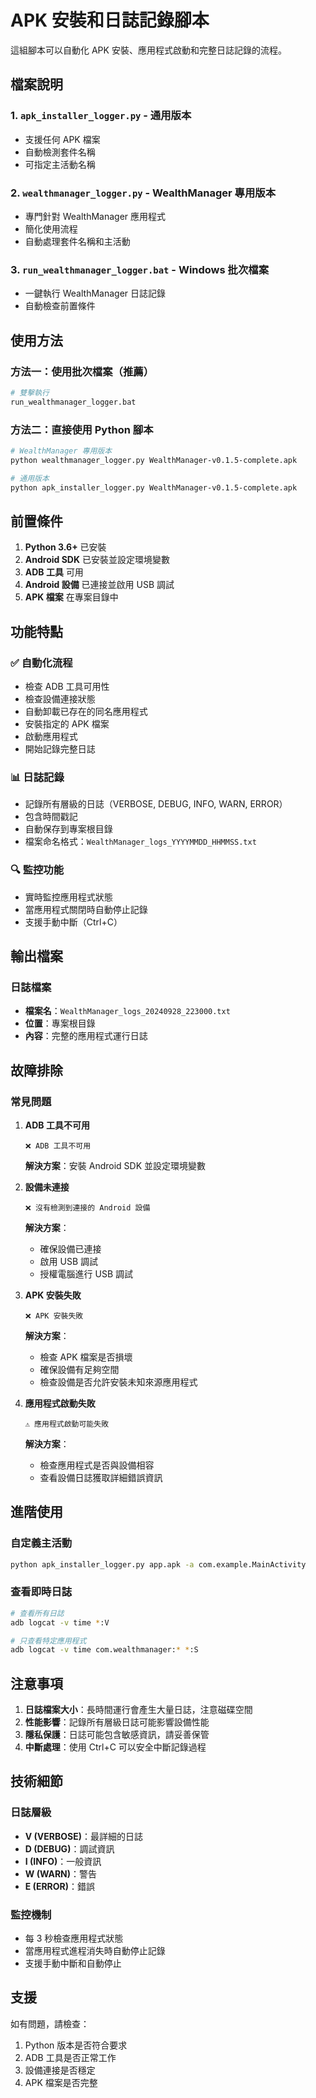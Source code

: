 # APK 安裝和日誌記錄腳本

這組腳本可以自動化 APK 安裝、應用程式啟動和完整日誌記錄的流程。

## 檔案說明

### 1. `apk_installer_logger.py` - 通用版本
- 支援任何 APK 檔案
- 自動檢測套件名稱
- 可指定主活動名稱

### 2. `wealthmanager_logger.py` - WealthManager 專用版本
- 專門針對 WealthManager 應用程式
- 簡化使用流程
- 自動處理套件名稱和主活動

### 3. `run_wealthmanager_logger.bat` - Windows 批次檔案
- 一鍵執行 WealthManager 日誌記錄
- 自動檢查前置條件

## 使用方法

### 方法一：使用批次檔案（推薦）
```bash
# 雙擊執行
run_wealthmanager_logger.bat
```

### 方法二：直接使用 Python 腳本
```bash
# WealthManager 專用版本
python wealthmanager_logger.py WealthManager-v0.1.5-complete.apk

# 通用版本
python apk_installer_logger.py WealthManager-v0.1.5-complete.apk
```

## 前置條件

1. **Python 3.6+** 已安裝
2. **Android SDK** 已安裝並設定環境變數
3. **ADB 工具** 可用
4. **Android 設備** 已連接並啟用 USB 調試
5. **APK 檔案** 在專案目錄中

## 功能特點

### ✅ 自動化流程
- 檢查 ADB 工具可用性
- 檢查設備連接狀態
- 自動卸載已存在的同名應用程式
- 安裝指定的 APK 檔案
- 啟動應用程式
- 開始記錄完整日誌

### 📊 日誌記錄
- 記錄所有層級的日誌（VERBOSE, DEBUG, INFO, WARN, ERROR）
- 包含時間戳記
- 自動保存到專案根目錄
- 檔案命名格式：`WealthManager_logs_YYYYMMDD_HHMMSS.txt`

### 🔍 監控功能
- 實時監控應用程式狀態
- 當應用程式關閉時自動停止記錄
- 支援手動中斷（Ctrl+C）

## 輸出檔案

### 日誌檔案
- **檔案名**：`WealthManager_logs_20240928_223000.txt`
- **位置**：專案根目錄
- **內容**：完整的應用程式運行日誌

## 故障排除

### 常見問題

1. **ADB 工具不可用**
   ```
   ❌ ADB 工具不可用
   ```
   **解決方案**：安裝 Android SDK 並設定環境變數

2. **設備未連接**
   ```
   ❌ 沒有檢測到連接的 Android 設備
   ```
   **解決方案**：
   - 確保設備已連接
   - 啟用 USB 調試
   - 授權電腦進行 USB 調試

3. **APK 安裝失敗**
   ```
   ❌ APK 安裝失敗
   ```
   **解決方案**：
   - 檢查 APK 檔案是否損壞
   - 確保設備有足夠空間
   - 檢查設備是否允許安裝未知來源應用程式

4. **應用程式啟動失敗**
   ```
   ⚠️ 應用程式啟動可能失敗
   ```
   **解決方案**：
   - 檢查應用程式是否與設備相容
   - 查看設備日誌獲取詳細錯誤資訊

## 進階使用

### 自定義主活動
```bash
python apk_installer_logger.py app.apk -a com.example.MainActivity
```

### 查看即時日誌
```bash
# 查看所有日誌
adb logcat -v time *:V

# 只查看特定應用程式
adb logcat -v time com.wealthmanager:* *:S
```

## 注意事項

1. **日誌檔案大小**：長時間運行會產生大量日誌，注意磁碟空間
2. **性能影響**：記錄所有層級日誌可能影響設備性能
3. **隱私保護**：日誌可能包含敏感資訊，請妥善保管
4. **中斷處理**：使用 Ctrl+C 可以安全中斷記錄過程

## 技術細節

### 日誌層級
- **V (VERBOSE)**：最詳細的日誌
- **D (DEBUG)**：調試資訊
- **I (INFO)**：一般資訊
- **W (WARN)**：警告
- **E (ERROR)**：錯誤

### 監控機制
- 每 3 秒檢查應用程式狀態
- 當應用程式進程消失時自動停止記錄
- 支援手動中斷和自動停止

## 支援

如有問題，請檢查：
1. Python 版本是否符合要求
2. ADB 工具是否正常工作
3. 設備連接是否穩定
4. APK 檔案是否完整
